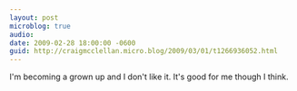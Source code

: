 ```yaml
---
layout: post
microblog: true
audio: 
date: 2009-02-28 18:00:00 -0600
guid: http://craigmcclellan.micro.blog/2009/03/01/t1266936052.html
---
```

I'm becoming a grown up and I don't like it. It's good for me though I think.
